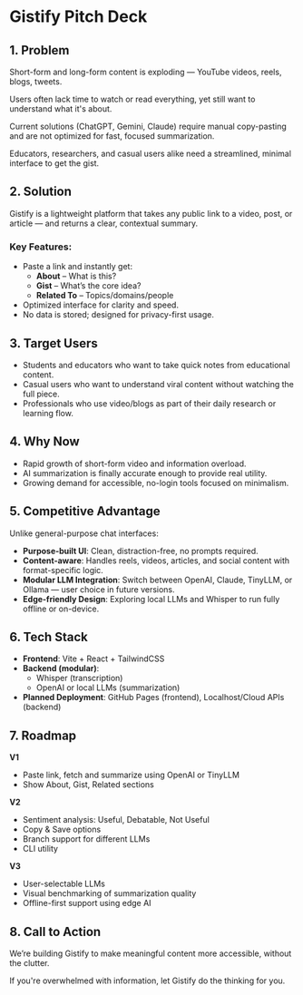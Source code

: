 
# Gistify Pitch Deck

## 1. Problem
Short-form and long-form content is exploding — YouTube videos, reels, blogs, tweets.

Users often lack time to watch or read everything, yet still want to understand what it's about.

Current solutions (ChatGPT, Gemini, Claude) require manual copy-pasting and are not optimized for fast, focused summarization.

Educators, researchers, and casual users alike need a streamlined, minimal interface to get the gist.

## 2. Solution
Gistify is a lightweight platform that takes any public link to a video, post, or article — and returns a clear, contextual summary.

### Key Features:

- Paste a link and instantly get:
  - **About** – What is this?
  - **Gist** – What’s the core idea?
  - **Related To** – Topics/domains/people
- Optimized interface for clarity and speed.
- No data is stored; designed for privacy-first usage.

## 3. Target Users
- Students and educators who want to take quick notes from educational content.
- Casual users who want to understand viral content without watching the full piece.
- Professionals who use video/blogs as part of their daily research or learning flow.

## 4. Why Now
- Rapid growth of short-form video and information overload.
- AI summarization is finally accurate enough to provide real utility.
- Growing demand for accessible, no-login tools focused on minimalism.

## 5. Competitive Advantage
Unlike general-purpose chat interfaces:
- **Purpose-built UI**: Clean, distraction-free, no prompts required.
- **Content-aware**: Handles reels, videos, articles, and social content with format-specific logic.
- **Modular LLM Integration**: Switch between OpenAI, Claude, TinyLLM, or Ollama — user choice in future versions.
- **Edge-friendly Design**: Exploring local LLMs and Whisper to run fully offline or on-device.

## 6. Tech Stack
- **Frontend**: Vite + React + TailwindCSS
- **Backend (modular)**:
  - Whisper (transcription)
  - OpenAI or local LLMs (summarization)
- **Planned Deployment**: GitHub Pages (frontend), Localhost/Cloud APIs (backend)

## 7. Roadmap
**V1**
- Paste link, fetch and summarize using OpenAI or TinyLLM
- Show About, Gist, Related sections

**V2**
- Sentiment analysis: Useful, Debatable, Not Useful
- Copy & Save options
- Branch support for different LLMs
- CLI utility

**V3**
- User-selectable LLMs
- Visual benchmarking of summarization quality
- Offline-first support using edge AI

## 8. Call to Action
We’re building Gistify to make meaningful content more accessible, without the clutter.

If you're overwhelmed with information, let Gistify do the thinking for you.

